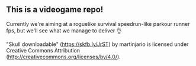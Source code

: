 ## This is a videogame repo!

Currently we're aiming at a roguelike survival speedrun-like parkour runner fps, but we'll see what we manage to deliver 👌

"Skull downloadable" (https://skfb.ly/JrST) by martinjario is licensed under Creative Commons Attribution (http://creativecommons.org/licenses/by/4.0/).